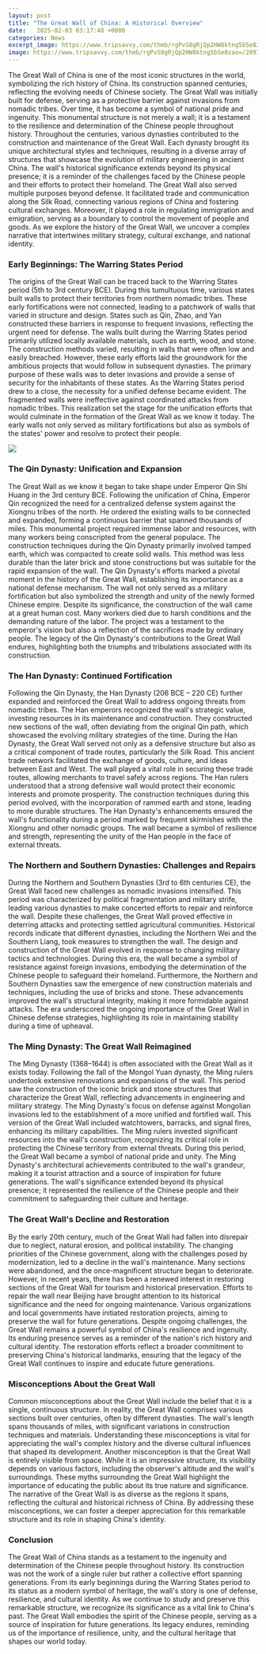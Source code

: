 ```yaml
---
layout: post
title: "The Great Wall of China: A Historical Overview"
date:   2025-02-03 03:17:48 +0000
categories: News
excerpt_image: https://www.tripsavvy.com/thmb/rgPvS8gRjQp2HW8ktng5bSe8zao=/2097x1429/filters:fill(auto,1)/GettyImages-1058859096-cea88342b91b482bb17255584d791c16.jpg
image: https://www.tripsavvy.com/thmb/rgPvS8gRjQp2HW8ktng5bSe8zao=/2097x1429/filters:fill(auto,1)/GettyImages-1058859096-cea88342b91b482bb17255584d791c16.jpg
---
```


The Great Wall of China is one of the most iconic structures in the world, symbolizing the rich history of China. Its construction spanned centuries, reflecting the evolving needs of Chinese society. The Great Wall was initially built for defense, serving as a protective barrier against invasions from nomadic tribes. Over time, it has become a symbol of national pride and ingenuity. This monumental structure is not merely a wall; it is a testament to the resilience and determination of the Chinese people throughout history.
Throughout the centuries, various dynasties contributed to the construction and maintenance of the Great Wall. Each dynasty brought its unique architectural styles and techniques, resulting in a diverse array of structures that showcase the evolution of military engineering in ancient China. The wall's historical significance extends beyond its physical presence; it is a reminder of the challenges faced by the Chinese people and their efforts to protect their homeland.
The Great Wall also served multiple purposes beyond defense. It facilitated trade and communication along the Silk Road, connecting various regions of China and fostering cultural exchanges. Moreover, it played a role in regulating immigration and emigration, serving as a boundary to control the movement of people and goods. As we explore the history of the Great Wall, we uncover a complex narrative that intertwines military strategy, cultural exchange, and national identity.
### Early Beginnings: The Warring States Period
The origins of the Great Wall can be traced back to the Warring States period (5th to 3rd century BCE). During this tumultuous time, various states built walls to protect their territories from northern nomadic tribes. These early fortifications were not connected, leading to a patchwork of walls that varied in structure and design. States such as Qin, Zhao, and Yan constructed these barriers in response to frequent invasions, reflecting the urgent need for defense.
The walls built during the Warring States period primarily utilized locally available materials, such as earth, wood, and stone. The construction methods varied, resulting in walls that were often low and easily breached. However, these early efforts laid the groundwork for the ambitious projects that would follow in subsequent dynasties. The primary purpose of these walls was to deter invasions and provide a sense of security for the inhabitants of these states.
As the Warring States period drew to a close, the necessity for a unified defense became evident. The fragmented walls were ineffective against coordinated attacks from nomadic tribes. This realization set the stage for the unification efforts that would culminate in the formation of the Great Wall as we know it today. The early walls not only served as military fortifications but also as symbols of the states' power and resolve to protect their people.

![](https://www.tripsavvy.com/thmb/rgPvS8gRjQp2HW8ktng5bSe8zao=/2097x1429/filters:fill(auto,1)/GettyImages-1058859096-cea88342b91b482bb17255584d791c16.jpg)
### The Qin Dynasty: Unification and Expansion
The Great Wall as we know it began to take shape under Emperor Qin Shi Huang in the 3rd century BCE. Following the unification of China, Emperor Qin recognized the need for a centralized defense system against the Xiongnu tribes of the north. He ordered the existing walls to be connected and expanded, forming a continuous barrier that spanned thousands of miles. This monumental project required immense labor and resources, with many workers being conscripted from the general populace.
The construction techniques during the Qin Dynasty primarily involved tamped earth, which was compacted to create solid walls. This method was less durable than the later brick and stone constructions but was suitable for the rapid expansion of the wall. The Qin Dynasty's efforts marked a pivotal moment in the history of the Great Wall, establishing its importance as a national defense mechanism. The wall not only served as a military fortification but also symbolized the strength and unity of the newly formed Chinese empire.
Despite its significance, the construction of the wall came at a great human cost. Many workers died due to harsh conditions and the demanding nature of the labor. The project was a testament to the emperor's vision but also a reflection of the sacrifices made by ordinary people. The legacy of the Qin Dynasty's contributions to the Great Wall endures, highlighting both the triumphs and tribulations associated with its construction.
### The Han Dynasty: Continued Fortification
Following the Qin Dynasty, the Han Dynasty (206 BCE – 220 CE) further expanded and reinforced the Great Wall to address ongoing threats from nomadic tribes. The Han emperors recognized the wall's strategic value, investing resources in its maintenance and construction. They constructed new sections of the wall, often deviating from the original Qin path, which showcased the evolving military strategies of the time.
During the Han Dynasty, the Great Wall served not only as a defensive structure but also as a critical component of trade routes, particularly the Silk Road. This ancient trade network facilitated the exchange of goods, culture, and ideas between East and West. The wall played a vital role in securing these trade routes, allowing merchants to travel safely across regions. The Han rulers understood that a strong defensive wall would protect their economic interests and promote prosperity.
The construction techniques during this period evolved, with the incorporation of rammed earth and stone, leading to more durable structures. The Han Dynasty's enhancements ensured the wall's functionality during a period marked by frequent skirmishes with the Xiongnu and other nomadic groups. The wall became a symbol of resilience and strength, representing the unity of the Han people in the face of external threats.
### The Northern and Southern Dynasties: Challenges and Repairs
During the Northern and Southern Dynasties (3rd to 6th centuries CE), the Great Wall faced new challenges as nomadic invasions intensified. This period was characterized by political fragmentation and military strife, leading various dynasties to make concerted efforts to repair and reinforce the wall. Despite these challenges, the Great Wall proved effective in deterring attacks and protecting settled agricultural communities.
Historical records indicate that different dynasties, including the Northern Wei and the Southern Liang, took measures to strengthen the wall. The design and construction of the Great Wall evolved in response to changing military tactics and technologies. During this era, the wall became a symbol of resistance against foreign invasions, embodying the determination of the Chinese people to safeguard their homeland.
Furthermore, the Northern and Southern Dynasties saw the emergence of new construction materials and techniques, including the use of bricks and stone. These advancements improved the wall's structural integrity, making it more formidable against attacks. The era underscored the ongoing importance of the Great Wall in Chinese defense strategies, highlighting its role in maintaining stability during a time of upheaval.
### The Ming Dynasty: The Great Wall Reimagined
The Ming Dynasty (1368–1644) is often associated with the Great Wall as it exists today. Following the fall of the Mongol Yuan dynasty, the Ming rulers undertook extensive renovations and expansions of the wall. This period saw the construction of the iconic brick and stone structures that characterize the Great Wall, reflecting advancements in engineering and military strategy.
The Ming Dynasty's focus on defense against Mongolian invasions led to the establishment of a more unified and fortified wall. This version of the Great Wall included watchtowers, barracks, and signal fires, enhancing its military capabilities. The Ming rulers invested significant resources into the wall's construction, recognizing its critical role in protecting the Chinese territory from external threats.
During this period, the Great Wall became a symbol of national pride and unity. The Ming Dynasty's architectural achievements contributed to the wall's grandeur, making it a tourist attraction and a source of inspiration for future generations. The wall's significance extended beyond its physical presence; it represented the resilience of the Chinese people and their commitment to safeguarding their culture and heritage.
### The Great Wall's Decline and Restoration
By the early 20th century, much of the Great Wall had fallen into disrepair due to neglect, natural erosion, and political instability. The changing priorities of the Chinese government, along with the challenges posed by modernization, led to a decline in the wall's maintenance. Many sections were abandoned, and the once-magnificent structure began to deteriorate.
However, in recent years, there has been a renewed interest in restoring sections of the Great Wall for tourism and historical preservation. Efforts to repair the wall near Beijing have brought attention to its historical significance and the need for ongoing maintenance. Various organizations and local governments have initiated restoration projects, aiming to preserve the wall for future generations.
Despite ongoing challenges, the Great Wall remains a powerful symbol of China's resilience and ingenuity. Its enduring presence serves as a reminder of the nation's rich history and cultural identity. The restoration efforts reflect a broader commitment to preserving China's historical landmarks, ensuring that the legacy of the Great Wall continues to inspire and educate future generations.
### Misconceptions About the Great Wall
Common misconceptions about the Great Wall include the belief that it is a single, continuous structure. In reality, the Great Wall comprises various sections built over centuries, often by different dynasties. The wall's length spans thousands of miles, with significant variations in construction techniques and materials. Understanding these misconceptions is vital for appreciating the wall's complex history and the diverse cultural influences that shaped its development.
Another misconception is that the Great Wall is entirely visible from space. While it is an impressive structure, its visibility depends on various factors, including the observer's altitude and the wall's surroundings. These myths surrounding the Great Wall highlight the importance of educating the public about its true nature and significance.
The narrative of the Great Wall is as diverse as the regions it spans, reflecting the cultural and historical richness of China. By addressing these misconceptions, we can foster a deeper appreciation for this remarkable structure and its role in shaping China's identity.
### Conclusion
The Great Wall of China stands as a testament to the ingenuity and determination of the Chinese people throughout history. Its construction was not the work of a single ruler but rather a collective effort spanning generations. From its early beginnings during the Warring States period to its status as a modern symbol of heritage, the wall's story is one of defense, resilience, and cultural identity.
As we continue to study and preserve this remarkable structure, we recognize its significance as a vital link to China's past. The Great Wall embodies the spirit of the Chinese people, serving as a source of inspiration for future generations. Its legacy endures, reminding us of the importance of resilience, unity, and the cultural heritage that shapes our world today.